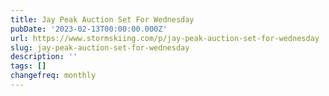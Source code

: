 ```yaml
---
title: Jay Peak Auction Set For Wednesday
pubDate: '2023-02-13T00:00:00.000Z'
url: https://www.stormskiing.com/p/jay-peak-auction-set-for-wednesday
slug: jay-peak-auction-set-for-wednesday
description: ''
tags: []
changefreq: monthly
---
```


<!-- Add post content below -->

